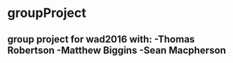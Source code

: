 # groupProject

group project for wad2016 with: 
-Thomas Robertson
-Matthew Biggins
-Sean Macpherson
-
